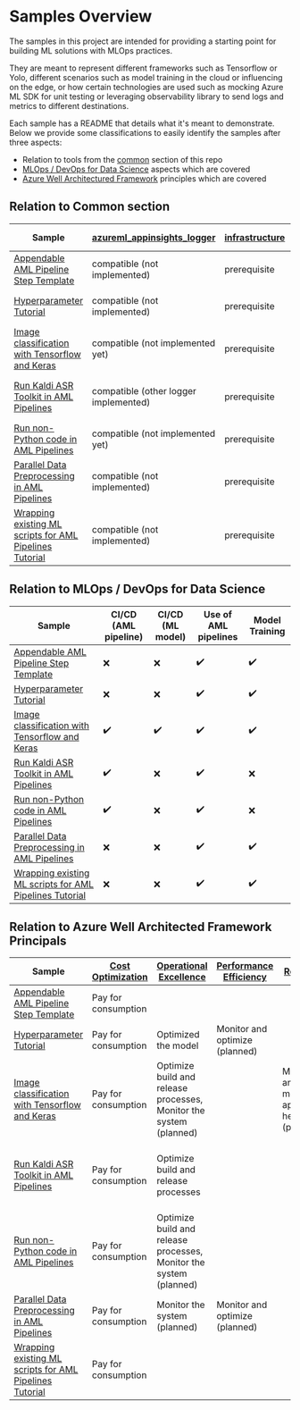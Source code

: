 # Samples Overview

The samples in this project are intended for providing a starting point for building ML solutions with MLOps practices.

They are meant to represent different frameworks such as Tensorflow or Yolo, different scenarios such as model training
in the cloud or influencing on the edge, or how certain technologies are used such as mocking Azure ML SDK
for unit testing or leveraging observability library to send logs and metrics to different destinations.

Each sample has a README that details what it's meant to demonstrate.
Below we provide some classifications to easily identify the samples after three aspects:

- Relation to tools from the [common](../common) section of this repo
- [MLOps / DevOps for Data Science](https://docs.microsoft.com/en-us/azure/machine-learning/concept-model-management-and-deployment)
aspects which are covered
- [Azure Well Architectured Framework](https://docs.microsoft.com/en-us/azure/architecture/framework/)
principles which are covered

## Relation to Common section

|Sample|[azureml_appinsights_logger](../common/azureml_appinsights_logger)|[infrastructure](../common/infrastructure/)|[pipeline_monitor](../common/pipeline_monitor/)/[trigger](../common/pipeline_trigger/)|[pytest-fixtures](../common/pytest-fixtures/)|
|----|----|----|----|----|
|[Appendable AML Pipeline Step Template](./appendable-template)|compatible (not implemented)|prerequisite|compatible|compatible (not implemented)|
|[Hyperparameter Tutorial](./hyperparameter-tutorial)|compatible (not implemented)|prerequisite|compatible|compatible (not implemented)|
|[Image classification with Tensorflow and Keras](./image-classification-tensorflow)|compatible (not implemented yet)|prerequisite|compatible|compatible (not implemented)|
|[Run Kaldi ASR Toolkit in AML Pipelines](./kaldi-asr-yesno)|compatible (other logger implemented)|prerequisite|compatible|compatible (unit tests differently implemented)|
|[Run non-Python code in AML Pipelines](./non-python-preprocess)|compatible (not implemented yet)|prerequisite|compatible|showcasing|
|[Parallel Data Preprocessing in AML Pipelines](./parallel-processing-california-housing-data)|compatible (not implemented)|prerequisite|compatible|compatible (not implemented)|
|[Wrapping existing ML scripts for AML Pipelines Tutorial](./wrapping-existing-ml-scripts-tutorial)|compatible (not implemented)|prerequisite|compatible|compatible (not implemented)|

## Relation to MLOps / DevOps for Data Science

|Sample|CI/CD (AML pipeline)|CI/CD (ML model)|Use of AML pipelines|Model Training|
|----|----|----|----|----|
|[Appendable AML Pipeline Step Template](./appendable-template)|:x:|:x:|:heavy_check_mark:|:heavy_check_mark:|
|[Hyperparameter Tutorial](./hyperparameter-tutorial)|:x:|:x:|:heavy_check_mark:|:heavy_check_mark:|
|[Image classification with Tensorflow and Keras](./image-classification-tensorflow)|:heavy_check_mark:|:heavy_check_mark:|:heavy_check_mark:|:heavy_check_mark:|
|[Run Kaldi ASR Toolkit in AML Pipelines](./kaldi-asr-yesno)|:heavy_check_mark:|:x:|:heavy_check_mark:|:x:|
|[Run non-Python code in AML Pipelines](./non-python-preprocess)|:heavy_check_mark:|:x:|:heavy_check_mark:|:x:|
|[Parallel Data Preprocessing in AML Pipelines](./parallel-processing-california-housing-data)|:x:|:x:|:heavy_check_mark:|:heavy_check_mark:|
|[Wrapping existing ML scripts for AML Pipelines Tutorial](./wrapping-existing-ml-scripts-tutorial)|:x:|:x:|:heavy_check_mark:|:heavy_check_mark:|

## Relation to Azure Well Architected Framework Principals

|Sample|[Cost Optimization](https://docs.microsoft.com/en-us/azure/architecture/framework/cost/overview)|[Operational Excellence](https://docs.microsoft.com/en-us/azure/architecture/framework/devops/overview)|[Performance Efficiency](https://docs.microsoft.com/en-us/azure/architecture/framework/scalability/overview)|[Reliability](https://docs.microsoft.com/en-us/azure/architecture/framework/resiliency/overview)|[Security](https://docs.microsoft.com/en-us/azure/architecture/framework/security/security-principles)|
|----|----|----|----|----|----|
|[Appendable AML Pipeline Step Template](./appendable-template)|Pay for consumption|||||
|[Hyperparameter Tutorial](./hyperparameter-tutorial)|Pay for consumption|Optimized the model|Monitor and optimize (planned)|||
|[Image classification with Tensorflow and Keras](./image-classification-tensorflow)|Pay for consumption|Optimize build and release processes, Monitor the system (planned)||Monitor and measure application health (planned)|Use Identity as Primary Access Control|
|[Run Kaldi ASR Toolkit in AML Pipelines](./kaldi-asr-yesno)|Pay for consumption|Optimize build and release processes|||Use Identity as Primary Access Control|
|[Run non-Python code in AML Pipelines](./non-python-preprocess)|Pay for consumption|Optimize build and release processes, Monitor the system (planned)|||Use Identity as Primary Access Control|
|[Parallel Data Preprocessing in AML Pipelines](./parallel-processing-california-housing-data)|Pay for consumption|Monitor the system (planned)|Monitor and optimize (planned)|||
|[Wrapping existing ML scripts for AML Pipelines Tutorial](./wrapping-existing-ml-scripts-tutorial)|Pay for consumption|||||
